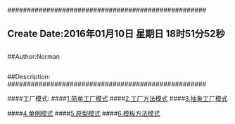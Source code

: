 ###################################################
## Create Date:2016年01月10日 星期日 18时51分52秒
##
##Author:Norman
##
##Description: 
###################################################

####工厂模式:
####[1.简单工厂模式](./SimpleFactoryPattern)
####[2.工厂方法模式](./FactoryMethod)
####[3.抽象工厂模式](./AbstractFactory)

####[4.单例模式](./Singleton)
####[5.原型模式](./PrototypePattern)
####[6.模板方法模式](./TemplateMethod)
